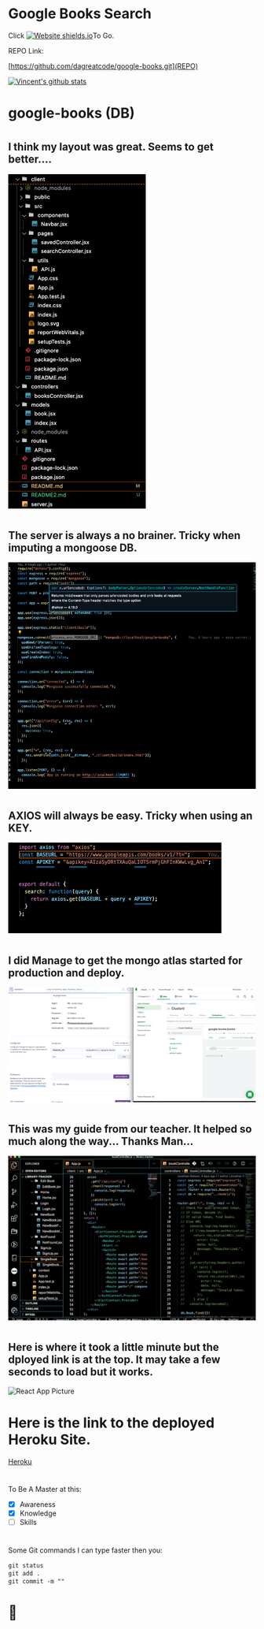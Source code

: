 # Google Books Search
Click
[![Website shields.io](https://img.shields.io/website-up-down-green-red/http/shields.io.svg)](https://da-google-books.herokuapp.com/)To Go.


REPO Link: 

[https://github.com/dagreatcode/google-books.git](REPO)

[![Vincent's github stats](https://github-readme-stats.vercel.app/api?username=DaGreatCode&theme=blue-green)](https://github.com/DaGreatCode/github-readme-stats)
# google-books (DB)
#
## I think my layout was great. Seems to get better....
![React App Picture](./image/img1.png)
#
## The server is always a no brainer. Tricky when imputing a mongoose DB.
![React App Picture](./image/img2.png)
#
## AXIOS will always be easy. Tricky when using an KEY.
![React App Picture](./image/img3.png)
#
## I did Manage to get the mongo atlas started for production and deploy.
![React App Picture](./image/img4.png)
#
## This was my guide from our teacher. It helped so much along the way... Thanks Man...
![React App Picture](./image/img5.png)
#
## Here is where it took a little minute but the dployed link is at the top. It may take a few seconds to load but it works.

![React App Picture](./image/gif.gif)

# Here is the link to the deployed Heroku Site. 
[Heroku](https://da-google-books.herokuapp.com/)
#
#
To Be A Master at this:
- [x] Awareness
- [x] Knowledge
- [ ] Skills
#
#
#
Some Git commands I can type faster then you:
```
git status
git add .
git commit -m ""
```

# :thinking: